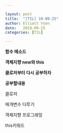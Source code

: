 ```yaml
---

layout: post
title:  "[TIL] 19-09-25"
author: Elliott Yoon
date:   2019-09-25
categories: [TIL]

---
```


**함수 메소드**

**객체지향 new와 this** 

**클로저부터 다시 공부하자**





**공부할내용**

클로저

매개변수 다루기

객체지향 프로그래밍

this키워드

